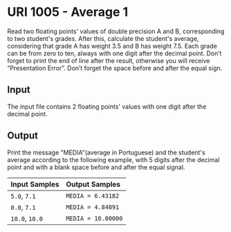 # URI 1005 - Average 1
Read two floating points' values of double precision A and B, corresponding to two student's grades.
After this, calculate the student's average, considering that grade A has weight 3.5 and B has weight 7.5.
Each grade can be from zero to ten, always with one digit after the decimal point.
Don’t forget to print the end of line after the result, otherwise you will receive “Presentation Error”.
Don’t forget the space before and after the equal sign.

## Input
The input file contains 2 floating points' values with one digit after the decimal point.

## Output
Print the message "MEDIA"(average in Portuguese) and the student's average according to the following example, with 5 digits after the decimal point and with a blank space before and after the equal signal.

|Input Samples|Output Samples|
|:-|:-|
|`5.0`, `7.1`|`MEDIA = 6.43182`|
|`0.0`, `7.1`|`MEDIA = 4.84091`|
|`10.0`, `10.0`|`MEDIA = 10.00000`|
